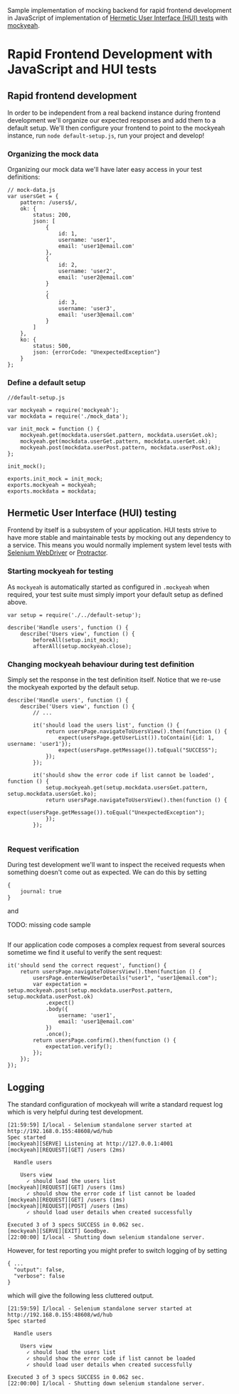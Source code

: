 Sample implementation of mocking backend for rapid frontend development in JavaScript of implementation of [Hermetic User Interface (HUI) tests](https://testing.googleblog.com/2015/03/android-ui-automated-testing.html) with [mockyeah](https://github.com/ryanricard/mockyeah).

# Rapid Frontend Development with JavaScript and HUI tests

## Rapid frontend development

In order to be independent from a real backend instance during frontend development we'll organize our expected responses and add them to a default setup.
We'll then configure your frontend to point to the mockyeah instance, run `node default-setup.js`, run your project and develop!

### Organizing the mock data

Organizing our mock data we'll have later easy access in your test definitions:

```
// mock-data.js
var usersGet = {
    pattern: /users$/,
    ok: {
        status: 200,
        json: [
            {
                id: 1,
                username: 'user1',
                email: 'user1@email.com'
            },
            {
                id: 2,
                username: 'user2',
                email: 'user2@email.com'
            }
            ,
            {
                id: 3,
                username: 'user3',
                email: 'user3@email.com'
            }
        ]
    },
    ko: {
        status: 500,
        json: {errorCode: "UnexpectedException"}
    }
};
```

### Define a default setup

```
//default-setup.js

var mockyeah = require('mockyeah');
var mockdata = require('./mock_data');

var init_mock = function () {
    mockyeah.get(mockdata.usersGet.pattern, mockdata.usersGet.ok);
    mockyeah.get(mockdata.userGet.pattern, mockdata.userGet.ok);
    mockyeah.post(mockdata.userPost.pattern, mockdata.userPost.ok);
};

init_mock();

exports.init_mock = init_mock;
exports.mockyeah = mockyeah;
exports.mockdata = mockdata;
```

## Hermetic User Interface (HUI) testing

Frontend by itself is a subsystem of your application. HUI tests strive to have more stable and maintainable tests by mocking out any dependency to a service.
This means you would normally implement system level tests with [Selenium WebDriver](https://github.com/SeleniumHQ/selenium) or [Protractor](http://www.protractortest.org/#/).

### Starting mockyeah for testing

As `mockyeah` is automatically started as configured in `.mockyeah` when required, your test suite must simply import your default setup as defined above.

```
var setup = require('./../default-setup');

describe('Handle users', function () {
    describe('Users view', function () {
        beforeAll(setup.init_mock);
        afterAll(setup.mockyeah.close);

```

### Changing mockyeah behaviour during test definition

Simply set the response in the test definition itself. Notice that we re-use the mockyeah exported by the default setup.

```
describe('Handle users', function () {
    describe('Users view', function () {
        // ...
        
        it('should load the users list', function () {
            return usersPage.navigateToUsersView().then(function () {
                expect(usersPage.getUserList()).toContain({id: 1, username: 'user1'});
                expect(usersPage.getMessage()).toEqual("SUCCESS");
            });
        });

        it('should show the error code if list cannot be loaded', function () {
            setup.mockyeah.get(setup.mockdata.usersGet.pattern, setup.mockdata.usersGet.ko);
            return usersPage.navigateToUsersView().then(function () {
                expect(usersPage.getMessage()).toEqual("UnexpectedException");
            });
        });


```

### Request verification

During test development we'll want to inspect the received requests when something doesn't come out as expected. We can do this by setting

```
{
    journal: true
}
```

and

TODO: missing code sample

```

```

If our application code composes a complex request from several sources sometime we find it useful to verify the sent request:

```
it('should send the correct request', function() {
    return usersPage.navigateToUsersView().then(function () {
        usersPage.enterNewUserDetails("user1", "user1@email.com");
        var expectation = setup.mockyeah.post(setup.mockdata.userPost.pattern, setup.mockdata.userPost.ok)
            .expect()
            .body({
                username: 'user1',
                email: 'user1@email.com'
            })
            .once();
        return usersPage.confirm().then(function () {
            expectation.verify();
        });
    });
});

```

## Logging

The standard configuration of mockyeah will write a standard request log which is very helpful during test development.

```
[21:59:59] I/local - Selenium standalone server started at http://192.168.0.155:48608/wd/hub
Spec started
[mockyeah][SERVE] Listening at http://127.0.0.1:4001
[mockyeah][REQUEST][GET] /users (2ms)

  Handle users

    Users view
      ✓ should load the users list
[mockyeah][REQUEST][GET] /users (1ms)
      ✓ should show the error code if list cannot be loaded
[mockyeah][REQUEST][GET] /users (1ms)
[mockyeah][REQUEST][POST] /users (1ms)
      ✓ should load user details when created successfully

Executed 3 of 3 specs SUCCESS in 0.062 sec.
[mockyeah][SERVE][EXIT] Goodbye.
[22:00:00] I/local - Shutting down selenium standalone server.
```

However, for test reporting you might prefer to switch logging of by setting

```
{ ...
  "output": false,
  "verbose": false
}
```

which will give the following less cluttered output.

```
[21:59:59] I/local - Selenium standalone server started at http://192.168.0.155:48608/wd/hub
Spec started

  Handle users

    Users view
      ✓ should load the users list
      ✓ should show the error code if list cannot be loaded
      ✓ should load user details when created successfully

Executed 3 of 3 specs SUCCESS in 0.062 sec.
[22:00:00] I/local - Shutting down selenium standalone server.
```
